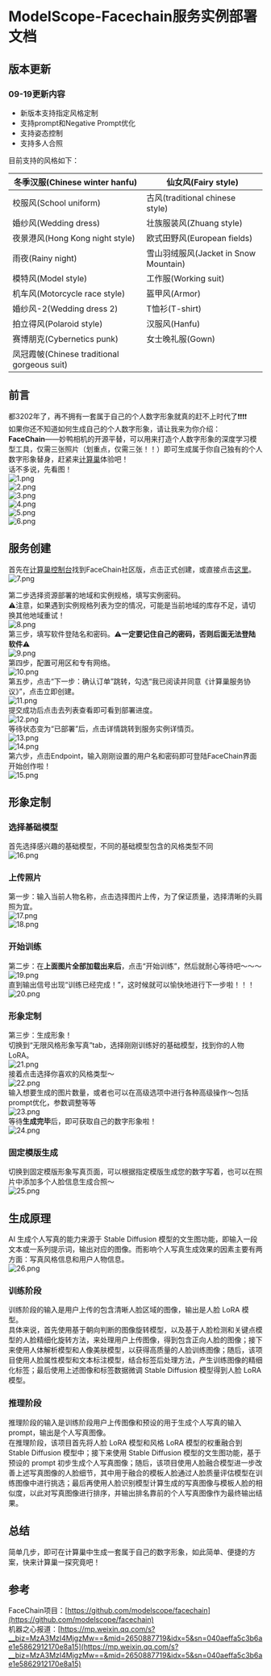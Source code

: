 # ModelScope-Facechain服务实例部署文档

## 版本更新
### 09-19更新内容
- 新版本支持指定风格定制
- 支持prompt和Negative Prompt优化
- 支持姿态控制
- 支持多人合照

目前支持的风格如下：

| 冬季汉服(Chinese winter hanfu) | 仙女风(Fairy style) |
| --- | --- |
| 校服风(School uniform) | 古风(traditional chinese style) |
| 婚纱风(Wedding dress) | 壮族服装风(Zhuang style) |
| 夜景港风(Hong Kong night style) | 欧式田野风(European fields) |
| 雨夜(Rainy night) | 雪山羽绒服风(Jacket in Snow Mountain) |
| 模特风(Model style) | 工作服(Working suit) |
| 机车风(Motorcycle race style) | 盔甲风(Armor) |
| 婚纱风-2(Wedding dress 2) | T恤衫(T-shirt) |
| 拍立得风(Polaroid style) | 汉服风(Hanfu) |
| 赛博朋克(Cybernetics punk) | 女士晚礼服(Gown) |
| 凤冠霞帔(Chinese traditional gorgeous suit) |  |

## 前言
都3202年了，再不拥有一套属于自己的个人数字形象就真的赶不上时代了❗️❗️❗️❗️<br />如果你还不知道如何生成自己的个人数字形象，请让我来为你介绍：<br />**FaceChain**——妙鸭相机的开源平替，可以用来打造个人数字形象的深度学习模型工具，仅需三张照片（划重点，仅需三张！！）即可生成属于你自己独有的个人数字形象替身，赶紧来[计算巢](https://computenest.console.aliyun.com/user/cn-hangzhou/recommendService)体验吧！<br />话不多说，先看图！<br />
![1.png](1.png)<br />
![2.png](2.png)<br />
![3.png](3.png)<br />
![4.png](4.png)<br />
![5.png](5.png)<br />
![6.png](6.png)<br />

## 服务创建
首先在[计算巢控制台](https://computenest.console.aliyun.com/user/cn-hangzhou/recommendService)找到FaceChain社区版，点击正式创建，或直接点击[这里](https://computenest.console.aliyun.com/user/cn-hangzhou/serviceInstanceCreate?ServiceId=service-0f4f642c994647cfbad8)。<br />
![7.png](7.png)<br />

第二步选择资源部署的地域和实例规格，填写实例密码。<br />⚠️注意，如果遇到实例规格列表为空的情况，可能是当前地域的库存不足，请切换其他地域重试！<br />
![8.png](8.png)<br />
第三步，填写软件登陆名和密码。⚠️**一定要记住自己的密码，否则后面无法登陆软件**⚠️<br />
![9.png](9.png)<br />
第四步，配置可用区和专有网络。<br />
![10.png](10.png)<br />
第五步，点击“下一步：确认订单”跳转，勾选“我已阅读并同意《计算巢服务协议》”，点击立即创建。<br />
![11.png](11.png)<br />
提交成功后点击去列表查看即可看到部署进度。<br />
![12.png](12.png)<br />
等待状态变为“已部署”后，点击详情跳转到服务实例详情页。<br />
![13.png](13.png)<br />
![14.png](14.png)<br />
第六步，点击Endpoint，输入刚刚设置的用户名和密码即可登陆FaceChain界面开始创作啦！<br />
![15.png](15.png)<br />
## 形象定制
### 选择基础模型
首先选择感兴趣的基础模型，不同的基础模型包含的风格类型不同<br />
![16.png](16.png)<br />

### 上传照片
第一步：输入当前人物名称，点击选择图片上传，为了保证质量，选择清晰的头肩照为宜。<br />
![17.png](17.png)<br />
![18.png](18.png)<br />

### 开始训练
第二步：在**上面图片全部加载出来后**，点击“开始训练”，然后就耐心等待吧～～～<br />
![19.png](19.png)<br />
直到输出信号出现“训练已经完成！”，这时候就可以愉快地进行下一步啦！！！
![20.png](20.png)<br />

### 形象定制
第三步：生成形象！<br />切换到“无限风格形象写真”tab，选择刚刚训练好的基础模型，找到你的人物LoRA。<br />
![21.png](21.png)<br />
接着点击选择你喜欢的风格类型～<br />
![22.png](22.png)<br />
输入想要生成的图片数量，或者也可以在高级选项中进行各种高级操作～包括prompt优化，参数调整等等<br />
![23.png](23.png)<br />
等待**生成完毕**后，即可获取自己的数字形象啦！<br />
![24.png](24.png)<br />

### 固定模版生成
切换到固定模版形象写真页面，可以根据指定模版生成您的数字写着，也可以在照片中添加多个人脸信息生成合照～<br />
![25.png](25.png)<br />

## 生成原理
AI 生成个人写真的能力来源于 Stable Diffusion 模型的文生图功能，即输入一段文本或一系列提示词，输出对应的图像。而影响个人写真生成效果的因素主要有两方面：写真风格信息和用户人物信息。<br />
![26.png](26.png)<br />

### 训练阶段
训练阶段的输入是用户上传的包含清晰人脸区域的图像，输出是人脸 LoRA 模型。<br />
具体来说，首先使用基于朝向判断的图像旋转模型，以及基于人脸检测和关键点模型的人脸精细化旋转方法，来处理用户上传图像，得到包含正向人脸的图像；接下来使用人体解析模型和人像美肤模型，以获得高质量的人脸训练图像；随后，该项目使用人脸属性模型和文本标注模型，结合标签后处理方法，产生训练图像的精细化标签；最后使用上述图像和标签数据微调 Stable Diffusion 模型得到人脸 LoRA 模型。
### 推理阶段
推理阶段的输入是训练阶段用户上传图像和预设的用于生成个人写真的输入 prompt，输出是个人写真图像。<br />在推理阶段，该项目首先将人脸 LoRA 模型和风格 LoRA 模型的权重融合到 Stable Diffusion 模型中；接下来使用 Stable Diffusion 模型的文生图功能，基于预设的 prompt 初步生成个人写真图像；随后，该项目使用人脸融合模型进一步改善上述写真图像的人脸细节，其中用于融合的模板人脸通过人脸质量评估模型在训练图像中进行挑选；最后再使用人脸识别模型计算生成的写真图像与模板人脸的相似度，以此对写真图像进行排序，并输出排名靠前的个人写真图像作为最终输出结果。
## 总结
简单几步，即可在计算巢中生成一套属于自己的数字形象，如此简单、便捷的方案，快来计算巢一探究竟吧！
## 参考
FaceChain项目：[https://github.com/modelscope/facechain](https://github.com/modelscope/facechain)<br />机器之心报道：[https://mp.weixin.qq.com/s?__biz=MzA3MzI4MjgzMw==&mid=2650887719&idx=5&sn=040aeffa5c3b6ae1e5862912170e8a15](https://mp.weixin.qq.com/s?__biz=MzA3MzI4MjgzMw==&mid=2650887719&idx=5&sn=040aeffa5c3b6ae1e5862912170e8a15)
